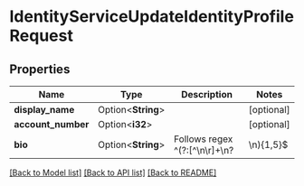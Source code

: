 # IdentityServiceUpdateIdentityProfileRequest

## Properties

Name | Type | Description | Notes
------------ | ------------- | ------------- | -------------
**display_name** | Option<**String**> |  | [optional]
**account_number** | Option<**i32**> |  | [optional]
**bio** | Option<**String**> | Follows regex ^(?:[^\\n\\r]+\\n?|\\n){1,5}$ | [optional]

[[Back to Model list]](../README.md#documentation-for-models) [[Back to API list]](../README.md#documentation-for-api-endpoints) [[Back to README]](../README.md)


